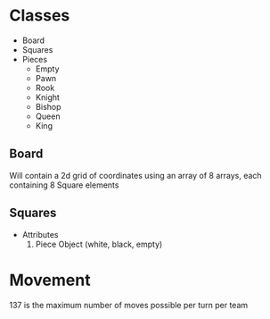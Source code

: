 # Classes
* Board
* Squares
* Pieces
  * Empty
  * Pawn
  * Rook
  * Knight
  * Bishop
  * Queen
  * King


## Board
Will contain a 2d grid of coordinates using an array of 8 arrays, each containing 8 Square elements

## Squares
* Attributes
  1. Piece Object (white, black, empty)



# Movement
137 is the maximum number of moves possible per turn per team



